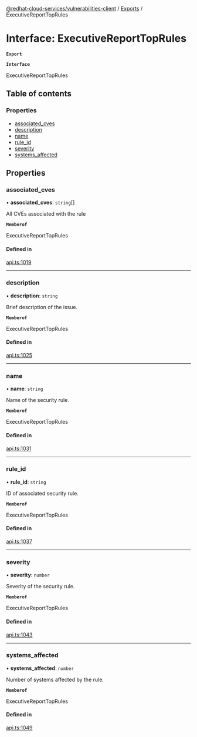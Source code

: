 [@redhat-cloud-services/vulnerabilities-client](../README.md) / [Exports](../modules.md) / ExecutiveReportTopRules

# Interface: ExecutiveReportTopRules

**`Export`**

**`Interface`**

ExecutiveReportTopRules

## Table of contents

### Properties

- [associated\_cves](ExecutiveReportTopRules.md#associated_cves)
- [description](ExecutiveReportTopRules.md#description)
- [name](ExecutiveReportTopRules.md#name)
- [rule\_id](ExecutiveReportTopRules.md#rule_id)
- [severity](ExecutiveReportTopRules.md#severity)
- [systems\_affected](ExecutiveReportTopRules.md#systems_affected)

## Properties

### associated\_cves

• **associated\_cves**: `string`[]

All CVEs associated with the rule

**`Memberof`**

ExecutiveReportTopRules

#### Defined in

[api.ts:1019](https://github.com/RedHatInsights/javascript-clients/blob/master/packages/vulnerabilities/git-api/api.ts#L1019)

___

### description

• **description**: `string`

Brief description of the issue.

**`Memberof`**

ExecutiveReportTopRules

#### Defined in

[api.ts:1025](https://github.com/RedHatInsights/javascript-clients/blob/master/packages/vulnerabilities/git-api/api.ts#L1025)

___

### name

• **name**: `string`

Name of the security rule.

**`Memberof`**

ExecutiveReportTopRules

#### Defined in

[api.ts:1031](https://github.com/RedHatInsights/javascript-clients/blob/master/packages/vulnerabilities/git-api/api.ts#L1031)

___

### rule\_id

• **rule\_id**: `string`

ID of associated security rule.

**`Memberof`**

ExecutiveReportTopRules

#### Defined in

[api.ts:1037](https://github.com/RedHatInsights/javascript-clients/blob/master/packages/vulnerabilities/git-api/api.ts#L1037)

___

### severity

• **severity**: `number`

Severity of the security rule.

**`Memberof`**

ExecutiveReportTopRules

#### Defined in

[api.ts:1043](https://github.com/RedHatInsights/javascript-clients/blob/master/packages/vulnerabilities/git-api/api.ts#L1043)

___

### systems\_affected

• **systems\_affected**: `number`

Number of systems affected by the rule.

**`Memberof`**

ExecutiveReportTopRules

#### Defined in

[api.ts:1049](https://github.com/RedHatInsights/javascript-clients/blob/master/packages/vulnerabilities/git-api/api.ts#L1049)
